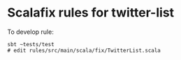 # Scalafix rules for twitter-list

To develop rule:
```
sbt ~tests/test
# edit rules/src/main/scala/fix/TwitterList.scala
```
